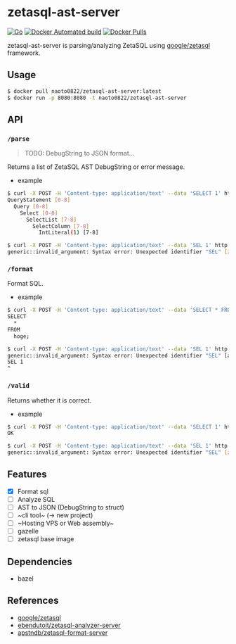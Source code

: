 # zetasql-ast-server

[![Go](https://github.com/naoto0822/zetasql-ast-server/actions/workflows/go.yml/badge.svg)](https://github.com/naoto0822/zetasql-ast-server/actions/workflows/go.yml)
[![Docker Automated build](https://img.shields.io/docker/automated/naoto0822/zetasql-ast-server.svg?style=flat-square)](https://hub.docker.com/r/naoto0822/zetasql-ast-server/)
[![Docker Pulls](https://img.shields.io/docker/pulls/naoto0822/zetasql-ast-server.svg?style=flat-square)](https://hub.docker.com/r/naoto0822/zetasql-ast-server/)

zetasql-ast-server is parsing/analyzing ZetaSQL using [google/zetasql](https://github.com/google/zetasql) framework.

## Usage

```sh
$ docker pull naoto0822/zetasql-ast-server:latest
$ docker run -p 8080:8080 -t naoto0822/zetasql-ast-server
```

## API

### `/parse`

> TODO: DebugString to JSON format...

Returns a list of ZetaSQL AST DebugString or error message.

- example
```sh
$ curl -X POST -H 'Content-type: application/text' --data 'SELECT 1' http://localhost:8080/parse
QueryStatement [0-8]
  Query [0-8]
    Select [0-8]
      SelectList [7-8]
        SelectColumn [7-8]
          IntLiteral(1) [7-8]

$ curl -X POST -H 'Content-type: application/text' --data 'SEL 1' http://localhost:8080/parse
generic::invalid_argument: Syntax error: Unexpected identifier "SEL" [zetasql.ErrorLocation] { line: 1 column: 1 }
```

### `/format`

Format SQL.

- example
```sh
$ curl -X POST -H 'Content-type: application/text' --data 'SELECT * FROM hoge' http://localhost:8080/format
SELECT
  *
FROM
  hoge;

$ curl -X POST -H 'Content-type: application/text' --data 'SEL 1' http://localhost:8080/format
generic::invalid_argument: Syntax error: Unexpected identifier "SEL" [at 1:1]
SEL 1
^
```

### `/valid`

Returns whether it is correct.

- example
```sh
$ curl -X POST -H 'Content-type: application/text' --data 'SELECT 1' http://localhost:8080/valid
OK

$ curl -X POST -H 'Content-type: application/text' --data 'SEL 1' http://localhost:8080/valid
generic::invalid_argument: Syntax error: Unexpected identifier "SEL" [zetasql.ErrorLocation] { line: 1 column: 1 }
```

## Features

- [x] Format sql
- [ ] Analyze SQL
- [ ] AST to JSON (DebugString to struct)
- [ ] ~cli tool~ (-> new project)
- [ ] ~Hosting VPS or Web assembly~
- [ ] gazelle
- [ ] zetasql base image

## Dependencies

- bazel


## References

- [google/zetasql](https://github.com/google/zetasql)
- [ebendutoit/zetasql-analyzer-server](https://github.com/ebendutoit/zetasql-analyzer-server)
- [apstndb/zetasql-format-server](https://github.com/apstndb/zetasql-format-server)
